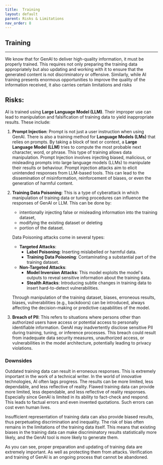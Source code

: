 ```yaml
---
title:  Training
layout: default
parent: Risks & Limitations
nav_order: 8
---
```


## **Training** ##
***

We know that for GenAI to deliver high-quality information, it must be properly trained. This requires not only preparing the training data appropriately but also updating and working with it to ensure that the generated content is not discriminatory or offensive. Similarly, while AI training presents enormous opportunities to improve the quality of the information received, it also carries certain limitations and risks

## Risks: ##
AI is trained using **Large Language Model (LLM)**. Their improper use can lead to manipulation and falsification of training data to yield inappropriate results. These include:
1.	**Prompt Injection**: Prompt is not just a user instruction when using GenAI. There is also a training method for **Language Models (LMs)** that relies on prompts. By taking a block of text or context, a **Large Language Model (LLM)** tries to compute the most probable next character, word, or phrase. This type of training allows data manipulation. Prompt Injection involves injecting biased, malicious, or misleading prompts into large language models (LLMs) to manipulate their results or behaviour. Prompt injection attacks aim to elicit unintended responses from LLM-based tools. This can lead to the dissemination of misinformation, reinforcement of biases, or even the generation of harmful content.
2.	**Training Data Poisoning**: This is a type of cyberattack in which manipulation of training data or tuning procedures can influence the responses of GenAI or LLM. This can be done by: 
    - intentionally injecting false or misleading information into the training dataset, 
    - modifying the existing dataset or deleting 
    - portion of the dataset. 

    Data Poisoning attacks come in several types:
    - **Targeted Attacks**:
       - **Label Poisoning**: Inserting mislabelled or harmful data.
       - **Training Data Poisoning**: Contaminating a substantial part of the training dataset.
    - **Non-Targeted Attacks**:
       - **Model Inversion Attacks**: This model exploits the model's outputs to reveal sensitive information about the training data.
       - **Stealth Attacks**: Introducing subtle changes in training data to insert hard-to-detect vulnerabilities.

    Through manipulation of the training dataset, biases, erroneous results, biases, vulnerabilities (e.g., backdoors) can be introduced, always affecting the decision-making or predictive capabilities of the model.
3. **Breach of PII**: This refers to situations where persons other than authorized users have access or potential access to personally identifiable information. GenAI may inadvertently disclose sensitive PII during training, tuning, or inference processes. This breach could result from inadequate data security measures, unauthorized access, or vulnerabilities in the model architecture, potentially leading to privacy violations.

### Downsides ### 
Outdated training data can result in erroneous responses. This is extremely important in the work of a technical writer. In the world of innovative technologies, AI often lags progress. The results can be more limited, less dependable, and less reflective of reality. Flawed training data can provide more limited, less dependable, and less reflective of reality responses. Especially since GenAI is limited in its ability to fact-check and respond. This leads to factual errors and even invented quotations. Such errors can cost even human lives.

Insufficient representation of training data can also provide biased results, thus perpetuating discrimination and inequality. The risk of bias often remains in the limitations of the training data itself. This means that existing biases in the training data can make discriminatory results statistically more likely, and the GenAI tool is more likely to generate them.

As you can see, proper preparation and updating of training data are extremely important. As well as protecting them from attacks. Verification and training of GenAI is an ongoing process that cannot be abandoned.


